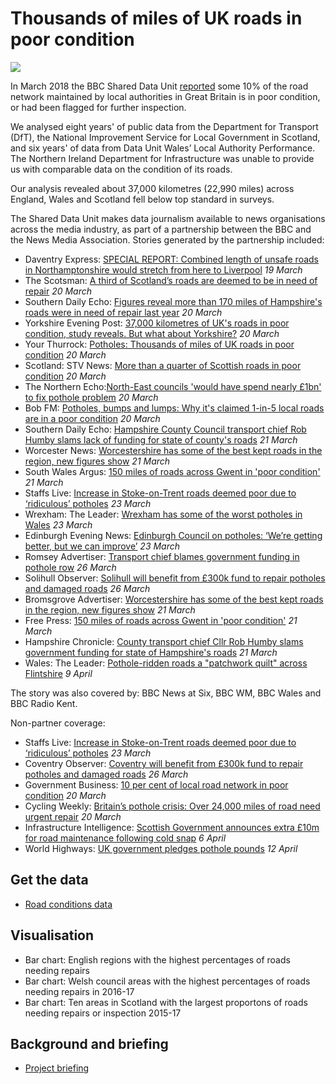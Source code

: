 # Thousands of miles of UK roads in poor condition

![](https://ichef.bbci.co.uk/news/624/cpsprodpb/E7D4/production/_100484395_7b02c3dd-968f-4286-b18f-1304f2d9faa0.jpg)

In March 2018 the BBC Shared Data Unit [reported](http://www.bbc.co.uk/news/uk-england-43407167) some 10% of the road network maintained by local authorities in Great Britain is in poor condition, or had been flagged for further inspection.

We analysed eight years' of public data from the Department for Transport (DfT), the National Improvement Service for Local Government in Scotland, and six years' of data from Data Unit Wales’ Local Authority Performance. The Northern Ireland Department for Infrastructure was unable to provide us with comparable data on the condition of its roads.

Our analysis revealed about 37,000 kilometres (22,990 miles) across England, Wales and Scotland fell below top standard in surveys.

The Shared Data Unit makes data journalism available to news organisations across the media industry, as part of a partnership between the BBC and the News Media Association. Stories generated by the partnership included:

* Daventry Express: [SPECIAL REPORT: Combined length of unsafe roads in Northamptonshire would stretch from here to Liverpool](https://www.daventryexpress.co.uk/news/special-report-combined-length-of-unsafe-roads-in-northamptonshire-would-stretch-from-here-to-liverpool-1-8422350) *19 March*
* The Scotsman: [A third of Scotland’s roads are deemed to be in need of repair](https://www.scotsman.com/news/transport/a-third-of-scotland-s-roads-are-deemed-to-be-in-need-of-repair-1-4708707) *20 March*
* Southern Daily Echo: [Figures reveal more than 170 miles of Hampshire's roads were in need of repair last year](http://www.dailyecho.co.uk/news/16097779.Figures_reveal_more_than_170_miles_of_region__39_s_roads_were_in_need_of_repair_last_year/) *20 March*
* Yorkshire Evening Post: [37,000 kilometres of UK's roads in poor condition, study reveals. But what about Yorkshire?](https://www.yorkshireeveningpost.co.uk/news/transport/37-000-kilometres-of-uk-s-roads-in-poor-condition-study-reveals-but-what-about-yorkshire-1-9072553) *20 March*
* Your Thurrock: [Potholes: Thousands of miles of UK roads in poor condition](http://www.yourthurrock.com/2018/03/20/potholes-thousands-miles-uk-roads-poor-condition/) *20 March*
* Scotland: STV News: [More than a quarter of Scottish roads in poor condition](https://stv.tv/news/scotland/1410688-more-than-a-quarter-of-scottish-roads-in-poor-condition/) *20 March*
* The Northern Echo:[North-East councils 'would have spend nearly £1bn' to fix pothole problem](http://www.thenorthernecho.co.uk/news/local/southdurham/spennymoor/16100111.Councils___39_would_have_spend_nearly___1bn__39__to_fix_pothole_problem/) *20 March*
* Bob FM: [Potholes, bumps and lumps: Why it's claimed 1-in-5 local roads are in a poor condition](http://www.bobfm.co.uk/news/local-news/potholes-bumps-and-lumps-why-its-claimed-1-in-5-local-roads-are-in-a-poor-condition/) *20 March*
* Southern Daily Echo: [Hampshire County Council transport chief Rob Humby slams lack of funding for state of county's roads](http://www.dailyecho.co.uk/news/16100166.Transport_chief_slams_lack_of_funding_for_state_of_county__39_s_roads/) *21 March*
* Worcester News: [Worcestershire has some of the best kept roads in the region, new figures show](http://www.worcesternews.co.uk/news/16103570.Worcestershire_has_some_of_the_best_kept_roads_in_the_region__new_figures_show/) *21 March*
* South Wales Argus: [150 miles of roads across Gwent in 'poor condition'](http://www.southwalesargus.co.uk/news/16102658.150_miles_of_roads_across_Gwent_in__poor_condition_/) *21 March*
* Staffs Live: [Increase in Stoke-on-Trent roads deemed poor due to ‘ridiculous’ potholes](https://staffslive.co.uk/2018/03/increase-in-stoke-on-trent-roads-deemed-poor-due-to-ridiculous-potholes/) *23 March*
* Wrexham: The Leader: [Wrexham has some of the worst potholes in Wales](http://www.leaderlive.co.uk/news/16112862.Wrexham_has_some_of_the_worst_potholes_in_Wales/) *23 March*
* Edinburgh Evening News: [Edinburgh Council on potholes: ‘We’re getting better, but we can improve’](https://www.edinburghnews.scotsman.com/our-region/edinburgh/edinburgh-council-on-potholes-we-re-getting-better-but-we-can-improve-1-4711250) *23 March*
* Romsey Advertiser: [Transport chief blames government funding in pothole row](http://www.romseyadvertiser.co.uk/news/16115610.transport-chief-blames-government-funding-in-pothole-row/) *26 March*
* Solihull Observer: [Solihull will benefit from £300k fund to repair potholes and damaged roads](https://solihullobserver.co.uk/news/west-midlands-will-benefit-from-fund-to-repair-potholes-and-damaged-roads-5659/) *26 March*
* Bromsgrove Advertiser: [Worcestershire has some of the best kept roads in the region, new figures show](http://www.bromsgroveadvertiser.co.uk/news/16103570.worcestershire-has-some-of-the-best-kept-roads-in-the-region-new-figures-show/?ref=mr&lp=16) *21 March*
* Free Press: [150 miles of roads across Gwent in 'poor condition'](http://www.freepressseries.co.uk/news/16102659.150_miles_of_roads_across_Gwent_in___39_poor_condition__39_/) *21 March*
* Hampshire Chronicle: [County transport chief Cllr Rob Humby slams government funding for state of Hampshire's roads](http://www.hampshirechronicle.co.uk/news/16116190.County_transport_chief_slams_government_funding_for_state_of_Hampshire_s_roads/) *21 March*
* Wales: The Leader: [Pothole-ridden roads a "patchwork quilt" across Flintshire](http://www.leaderlive.co.uk/news/16146325.Pothole_ridden_roads_a__quot_patchwork_quilt_quot__across_Flintshire/) *9 April*


The story was also covered by: BBC News at Six, BBC WM, BBC Wales and BBC Radio Kent.


Non-partner coverage:

* Staffs Live: [Increase in Stoke-on-Trent roads deemed poor due to ‘ridiculous’ potholes](https://staffslive.co.uk/2018/03/increase-in-stoke-on-trent-roads-deemed-poor-due-to-ridiculous-potholes/) *23 March*
* Coventry Observer: [Coventry will benefit from £300k fund to repair potholes and damaged roads](https://coventryobserver.co.uk/news/west-midlands-will-benefit-from-fund-to-repair-potholes-and-damaged-roads-5659/) *26 March*
* Government Business: [10 per cent of local road network in poor condition](https://www.governmentbusiness.co.uk/news/20032018/10-cent-local-road-network-poor-condition) *20 March*
* Cycling Weekly: [Britain’s pothole crisis: Over 24,000 miles of road need urgent repair](http://www.cyclingweekly.com/news/latest-news/britains-pothole-crisis-over-24000-miles-of-road-need-urgent-repair-373708) *20 March*
* Infrastructure Intelligence: [Scottish Government announces extra £10m for road maintenance following cold snap](http://www.infrastructure-intelligence.com/article/apr-2018/scottish-government-announces-extra-%C2%A310m-road-maintenance-following-cold-snap#) *6 April*
* World Highways: [UK government pledges pothole pounds](http://www.worldhighways.com/categories/maintenance-utility/news/uk-government-pledges-pothole-pounds/) *12 April*


## Get the data

* [Road conditions data](https://docs.google.com/spreadsheets/d/1o_uoPFQpgMydsyyfTjYB9Nafpz2ULNSR6tXZA7nCj1o/edit#gid=0)

## Visualisation

* Bar chart: English regions with the highest percentages of roads needing repairs
* Bar chart: Welsh council areas with the highest percentages of roads needing repairs in 2016-17
* Bar chart: Ten areas in Scotland with the largest proportons of roads needing repairs or inspection 2015-17

## Background and briefing

* [Project briefing](https://docs.google.com/document/d/1BWkbccu2zx9TrtQAO_f0CIoOFfRtYEGZcHG7mHnmvuc/edit#)

